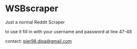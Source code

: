 # WSBscraper
Just a normal Reddit Scraper

to use it fill in with your username and password at line 47-48


contact: pier98.dipa@gmail.com